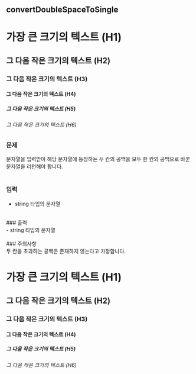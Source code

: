 ## convertDoubleSpaceToSingle

# 가장 큰 크기의 텍스트 (H1)
## 그 다음 작은 크기의 텍스트 (H2)
### 그 다음 작은 크기의 텍스트 (H3)
#### 그 다음 작은 크기의 텍스트 (H4)
##### 그 다음 작은 크기의 텍스트 (H5)
###### 그 다음 작은 크기의 텍스트 (H6)

### 문제<br>
문자열을 입력받아 해당 문자열에 등장하는 두 칸의 공백을 모두 한 칸의 공백으로 바꾼 문자열을 리턴해야 합니다.<br>
<br>
### 입력
- string 타입의 문자열<br>
<br>
### 출력<br>
- string 타입의 문자열<br>
<br>
### 주의사항<br>
두 칸을 초과하는 공백은 존재하지 않는다고 가정합니다.<br>

# 가장 큰 크기의 텍스트 (H1)
## 그 다음 작은 크기의 텍스트 (H2)
### 그 다음 작은 크기의 텍스트 (H3)
#### 그 다음 작은 크기의 텍스트 (H4)
##### 그 다음 작은 크기의 텍스트 (H5)
###### 그 다음 작은 크기의 텍스트 (H6)
